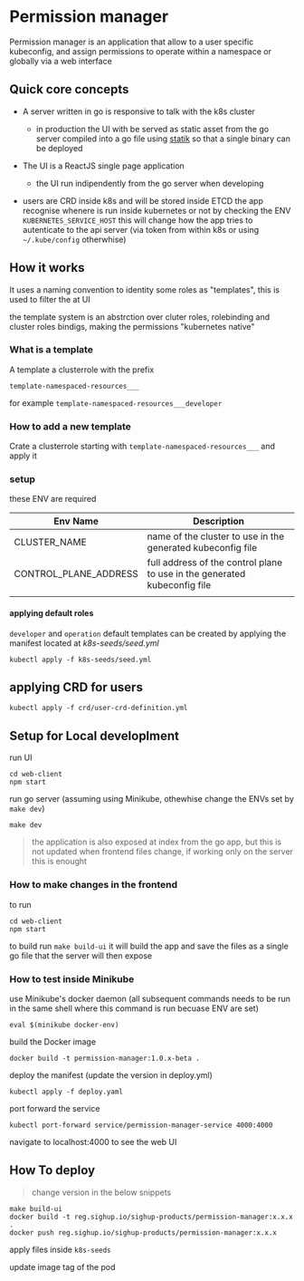 # Permission manager

Permission manager is an application that allow to a user specific kubeconfig, and assign permissions to operate within a namespace or globally via a web interface

## Quick core concepts

- A server written in go is responsive to talk with the k8s cluster
  - in production the UI with be served as static asset from the go server compiled into a go file using [statik](https://github.com/rakyll/statik) so that a single binary can be deployed
- The UI is a ReactJS single page application

  - the UI run indipendently from the go server when developing

- users are CRD inside k8s and will be stored inside ETCD
  the app recognise whenere is run inside kubernetes or not by checking the ENV `KUBERNETES_SERVICE_HOST` this will change how the app tries to autenticate to the api server (via token from within k8s or using `~/.kube/config` otherwhise)

## How it works

It uses a naming convention to identity some roles as "templates", this is used to filter the at UI

the template system is an abstrction over cluter roles, rolebinding and cluster roles bindigs, making the permissions "kubernetes native"

### What is a template

A template a clusterrole with the prefix

`template-namespaced-resources___`

for example
`template-namespaced-resources___developer`

### How to add a new template

Crate a clusterrole starting with `template-namespaced-resources___` and apply it

### setup

these ENV are required

| Env Name              | Description                                                               |
| --------------------- | ------------------------------------------------------------------------- |
| CLUSTER_NAME          | name of the cluster to use in the generated kubeconfig file               |
| CONTROL_PLANE_ADDRESS | full address of the control plane to use in the generated kubeconfig file |
|                       |                                                                           |

#### applying default roles

`developer` and `operation` default templates can be created by applying the manifest located at _k8s-seeds/seed.yml_

```
kubectl apply -f k8s-seeds/seed.yml
```

## applying CRD for users

```
kubectl apply -f crd/user-crd-definition.yml
```

## Setup for Local developlment

run UI

```
cd web-client
npm start
```

run go server (assuming using Minikube, othewhise change the ENVs set by `make dev`)

```
make dev
```

> the application is also exposed at index from the go app, but this is not updated when frontend files change, if working only on the server this is enought

### How to make changes in the frontend

to run

```
cd web-client
npm start
```

to build
run `make build-ui`
it will build the app and save the files as a single go file that the server will then expose

### How to test inside Minikube

use Minikube's docker daemon (all subsequent commands needs to be run in the same shell where this command is run becuase ENV are set)

```
eval $(minikube docker-env)
```

build the Docker image

```
docker build -t permission-manager:1.0.x-beta .
```

deploy the manifest (update the version in deploy.yml)

```
kubectl apply -f deploy.yaml
```

port forward the service

```
kubectl port-forward service/permission-manager-service 4000:4000
```

navigate to localhost:4000 to see the web UI

## How To deploy

> change version in the below snippets

```
make build-ui
docker build -t reg.sighup.io/sighup-products/permission-manager:x.x.x .
docker push reg.sighup.io/sighup-products/permission-manager:x.x.x
```

apply files inside `k8s-seeds`

update image tag of the pod
